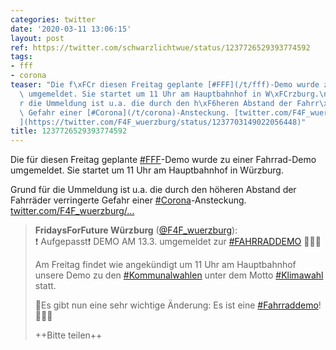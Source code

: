 ```yaml
---
categories: twitter
date: '2020-03-11 13:06:15'
layout: post
ref: https://twitter.com/schwarzlichtwue/status/1237726529393774592
tags:
- fff
- corona
teaser: "Die f\xFCr diesen Freitag geplante [#FFF](/t/fff)-Demo wurde zu einer Fahrrad-Demo\
  \ umgemeldet. Sie startet um 11 Uhr am Hauptbahnhof in W\xFCrzburg.\n\nGrund f\xFC\
  r die Ummeldung ist u.a. die durch den h\xF6heren Abstand der Fahrr\xE4der verringerte\
  \ Gefahr einer [#Corona](/t/corona)-Ansteckung. [twitter.com/F4F_wuerzburg/\u2026\
  ](https://twitter.com/F4F_wuerzburg/status/1237703149022056448)"
title: 1237726529393774592
---
```

Die für diesen Freitag geplante [#FFF](/t/fff)-Demo wurde zu einer Fahrrad-Demo umgemeldet. Sie startet um 11 Uhr am Hauptbahnhof in Würzburg.

Grund für die Ummeldung ist u.a. die durch den höheren Abstand der Fahrräder verringerte Gefahr einer [#Corona](/t/corona)-Ansteckung. [twitter.com/F4F_wuerzburg/…](https://twitter.com/F4F_wuerzburg/status/1237703149022056448)
> <b>FridaysForFuture Würzburg</b> ([@F4F_wuerzburg](https://twitter.com/F4F_wuerzburg)):  
>❗️ Aufgepasst❗️ DEMO AM 13.3. umgemeldet zur [#FAHRRADDEMO](/t/fahrraddemo) 🚴🏽‍♀️  
>  
>Am Freitag findet wie angekündigt um 11 Uhr am Hauptbahnhof unsere Demo zu den [#Kommunalwahlen](/t/kommunalwahlen) unter dem Motto [#Klimawahl](/t/klimawahl) statt.  
>  
>🌳Es gibt nun eine sehr wichtige Änderung: Es ist eine [#Fahrraddemo](/t/fahrraddemo)! 🚴🏽‍♀️   
>  
>++Bitte teilen++  

